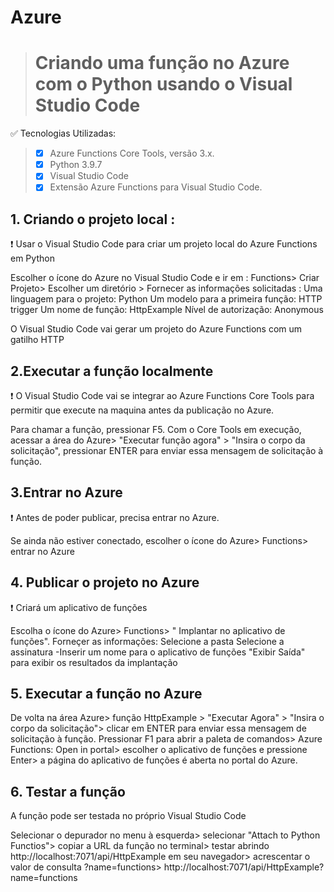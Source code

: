 
# Azure

> #  Criando uma função no Azure com o Python usando o Visual Studio Code 



✅ Tecnologias Utilizadas:
> * [x]  Azure Functions Core Tools, versão 3.x.
> * [x] Python 3.9.7
> * [x] Visual Studio Code
> * [x] Extensão Azure Functions para Visual Studio Code.

## 1. Criando o projeto local : 
  ❗ Usar o Visual Studio Code para criar um projeto local do Azure Functions em Python
  
  Escolher o ícone do Azure no Visual Studio Code e ir em : Functions> Criar Projeto> Escolher um diretório > Fornecer as informações solicitadas :
  Uma linguagem para o projeto: Python
  Um modelo para a primeira função: HTTP trigger
  Um nome de função: HttpExample
  Nível de autorização: Anonymous
  
  O Visual Studio Code vai gerar um projeto do Azure Functions com um gatilho HTTP

## 2.Executar a função localmente

❗ O Visual Studio Code vai se integrar ao Azure Functions Core Tools para permitir que execute na maquina antes da publicação no Azure.

Para chamar a função, pressionar F5. Com o Core Tools em execução, acessar a área do Azure> "Executar função agora" > "Insira o corpo da solicitação", pressionar ENTER para enviar essa mensagem de solicitação à função.


## 3.Entrar no Azure
❗ Antes de poder publicar, precisa entrar no Azure.

Se ainda não estiver conectado, escolher o ícone do Azure> Functions> entrar no Azure


## 4. Publicar o projeto no Azure
❗ Criará um aplicativo de funções 

Escolha o ícone do Azure> Functions> " Implantar no aplicativo de funções". Forneçer as informações:
 Selecione a pasta
 Selecione a assinatura
-Inserir um nome para o aplicativo de funções
"Exibir Saída" para exibir os resultados da implantação

## 5. Executar a função no Azure

  De volta na área Azure> função HttpExample >  "Executar Agora" > "Insira o corpo da solicitação"> clicar em ENTER para enviar essa mensagem de solicitação à função.
  Pressionar F1 para abrir a paleta de comandos> Azure Functions: Open in portal> escolher o aplicativo de funções e pressione Enter> a página do aplicativo de funções   é aberta no portal do Azure.

## 6. Testar a função

A função pode ser testada no próprio Visual Studio Code 

Selecionar o depurador no menu à esquerda> selecionar "Attach to Python Functios"> copiar a URL da função no terminal> testar abrindo http://localhost:7071/api/HttpExample em seu navegador> acrescentar o valor de consulta ?name=functions> http://localhost:7071/api/HttpExample?name=functions


